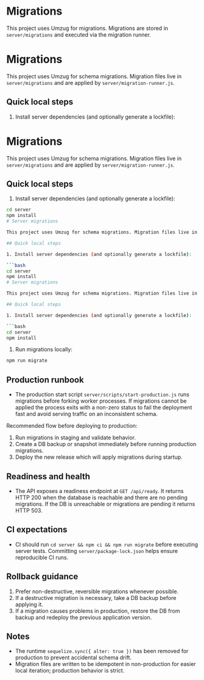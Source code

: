 # Migrations

This project uses Umzug for migrations. Migrations are stored in `server/migrations` and executed via the migration runner.

# Migrations

This project uses Umzug for schema migrations. Migration files live in `server/migrations` and are applied by `server/migration-runner.js`.

## Quick local steps

1. Install server dependencies (and optionally generate a lockfile):

# Migrations

This project uses Umzug for schema migrations. Migration files live in `server/migrations` and are applied by `server/migration-runner.js`.

## Quick local steps

1. Install server dependencies (and optionally generate a lockfile):

```bash
cd server
npm install
# Server migrations

This project uses Umzug for schema migrations. Migration files live in `server/migrations` and are applied by `server/migration-runner.js`.

## Quick local steps

1. Install server dependencies (and optionally generate a lockfile):

```bash
cd server
npm install
# Server migrations

This project uses Umzug for schema migrations. Migration files live in `server/migrations` and are applied by `server/migration-runner.js`.

## Quick local steps

1. Install server dependencies (and optionally generate a lockfile):

```bash
cd server
npm install
```

1. Run migrations locally:

```bash
npm run migrate
```

## Production runbook

- The production start script `server/scripts/start-production.js` runs migrations before forking worker processes. If migrations cannot be applied the process exits with a non-zero status to fail the deployment fast and avoid serving traffic on an inconsistent schema.

Recommended flow before deploying to production:

1. Run migrations in staging and validate behavior.
1. Create a DB backup or snapshot immediately before running production migrations.
1. Deploy the new release which will apply migrations during startup.

## Readiness and health

- The API exposes a readiness endpoint at `GET /api/ready`. It returns HTTP 200 when the database is reachable and there are no pending migrations. If the DB is unreachable or migrations are pending it returns HTTP 503.

## CI expectations

- CI should run `cd server && npm ci && npm run migrate` before executing server tests. Committing `server/package-lock.json` helps ensure reproducible CI runs.

## Rollback guidance

1. Prefer non-destructive, reversible migrations whenever possible.
1. If a destructive migration is necessary, take a DB backup before applying it.
1. If a migration causes problems in production, restore the DB from backup and redeploy the previous application version.

## Notes

- The runtime `sequelize.sync({ alter: true })` has been removed for production to prevent accidental schema drift.
- Migration files are written to be idempotent in non-production for easier local iteration; production behavior is strict.


